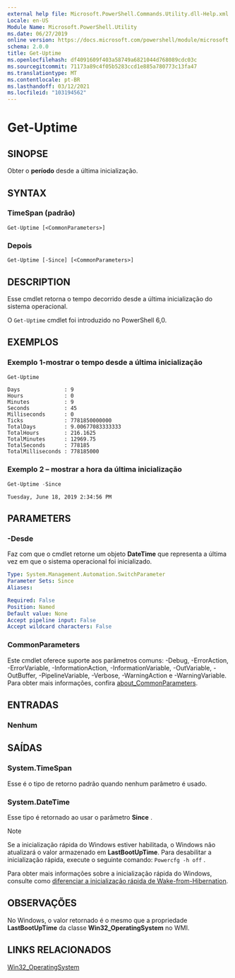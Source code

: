 ```yaml
---
external help file: Microsoft.PowerShell.Commands.Utility.dll-Help.xml
Locale: en-US
Module Name: Microsoft.PowerShell.Utility
ms.date: 06/27/2019
online version: https://docs.microsoft.com/powershell/module/microsoft.powershell.utility/get-uptime?view=powershell-7&WT.mc_id=ps-gethelp
schema: 2.0.0
title: Get-Uptime
ms.openlocfilehash: df4091609f403a58749a6821044d768089cdc03c
ms.sourcegitcommit: 71173a89c4f05b5283ccd1e885a780773c13fa47
ms.translationtype: MT
ms.contentlocale: pt-BR
ms.lasthandoff: 03/12/2021
ms.locfileid: "103194562"
---
```

# Get-Uptime

## SINOPSE
Obter o **período** desde a última inicialização.

## SYNTAX

### TimeSpan (padrão)

```
Get-Uptime [<CommonParameters>]
```

### Depois

```
Get-Uptime [-Since] [<CommonParameters>]
```

## DESCRIPTION

Esse cmdlet retorna o tempo decorrido desde a última inicialização do sistema operacional.

O `Get-Uptime` cmdlet foi introduzido no PowerShell 6,0.

## EXEMPLOS

### Exemplo 1-mostrar o tempo desde a última inicialização

```powershell
Get-Uptime
```

```Output
Days              : 9
Hours             : 0
Minutes           : 9
Seconds           : 45
Milliseconds      : 0
Ticks             : 7781850000000
TotalDays         : 9.00677083333333
TotalHours        : 216.1625
TotalMinutes      : 12969.75
TotalSeconds      : 778185
TotalMilliseconds : 778185000
```

### Exemplo 2 – mostrar a hora da última inicialização

```powershell
Get-Uptime -Since
```

```Output
Tuesday, June 18, 2019 2:34:56 PM
```

## PARAMETERS

### -Desde

Faz com que o cmdlet retorne um objeto **DateTime** que representa a última vez em que o sistema operacional foi inicializado.

```yaml
Type: System.Management.Automation.SwitchParameter
Parameter Sets: Since
Aliases:

Required: False
Position: Named
Default value: None
Accept pipeline input: False
Accept wildcard characters: False
```

### CommonParameters

Este cmdlet oferece suporte aos parâmetros comuns: -Debug, -ErrorAction, -ErrorVariable, -InformationAction, -InformationVariable, -OutVariable, -OutBuffer, -PipelineVariable, -Verbose, -WarningAction e -WarningVariable. Para obter mais informações, confira [about_CommonParameters](https://go.microsoft.com/fwlink/?LinkID=113216).

## ENTRADAS

### Nenhum

## SAÍDAS

### System.TimeSpan

Esse é o tipo de retorno padrão quando nenhum parâmetro é usado.

### System.DateTime

Esse tipo é retornado ao usar o parâmetro **Since** .

> [!NOTE]
> Se a inicialização rápida do Windows estiver habilitada, o Windows não atualizará o valor armazenado em **LastBootUpTime**. Para desabilitar a inicialização rápida, execute o seguinte comando: `Powercfg -h off` .
>
> Para obter mais informações sobre a inicialização rápida do Windows, consulte como [diferenciar a inicialização rápida de Wake-from-Hibernation](/windows-hardware/drivers/kernel/distinguishing-fast-startup-from-wake-from-hibernation).

## OBSERVAÇÕES

No Windows, o valor retornado é o mesmo que a propriedade **LastBootUpTime** da classe **Win32_OperatingSystem** no WMI.

## LINKS RELACIONADOS

[Win32_OperatingSystem](/windows/win32/cimwin32prov/win32-operatingsystem#properties)
